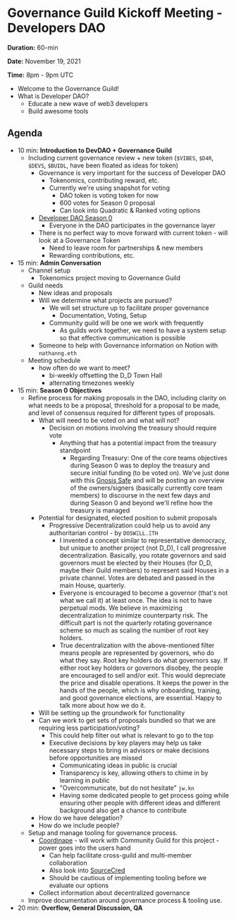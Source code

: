 # Governance Guild Kickoff Meeting - Developers DAO

**Duration:** 60-min

**Date:** November 19, 2021

**Time:** 8pm - 9pm UTC

- Welcome to the Governance Guild!
- What is Developer DAO?
    - Educate a new wave of web3 developers
    - Build awesome tools

## Agenda 
- 10 min: **Introduction to DevDAO + Governance Guild**
    - Including current governance review + new token (`$VIBES`, `$D4R`, `$DEVS`, `$BUIDL`, have been floated as ideas for token)
        - Governance is very important for the success of Developer DAO
            - Tokenomics, contributing reward, etc.
            - Currently we're using snapshot for voting
                - DAO token is voting token for now
                - 600 votes for Season 0 proposal
                - Can look into Quadratic & Ranked voting options
        - [Developer DAO Season 0](https://forum.developerdao.com/t/p3-developer-dao-season-0/219)
            - Everyone in the DAO participates in the governance layer
        - There is no perfect way to move forward with current token - will look at a Governance Token
            - Need to leave room for partnerships & new members
            - Rewarding contributions, etc.
- 15 min: **Admin Conversation**
    - Channel setup
        - Tokenomics project moving to Governance Guild
    - Guild needs
        - New ideas and proposals
        - Will we determine what projects are pursued?
            - We will set structure up to facilitate proper governance
                - Documentation, Voting, Setup
            - Community guild will be one we work with frequently
                - As guilds work together, we need to have a system setup so that effective communication is possible
        - Someone to help with Governance information on Notion with `nathanng.eth`
    - Meeting schedule
        - how often do we want to meet?
            - bi-weekly offsetting the D_D Town Hall
            - alternating timezones weekly
- 15 min: **Season 0 Objectives**
    - Refine process for making proposals in the DAO, including clarity on what needs to be a proposal, threshold for a proposal to be made, and level of consensus required for different types of proposals.
        - What will need to be voted on and what will not?
            - Decision on motions involving the treasury should require vote
                - Anything that has a potential impact from the treasury standpoint
                    - Regarding Treasury: One of the core teams objectives during Season 0 was to deploy the treasury and secure initial funding (to be voted on). We've just done with this [Gnosis Safe](https://gnosis-safe.io/) and will be posting an overview of the owners/signers (basically currently core team members) to discourse in the next few days and during Season 0 and beyond we'll refine how the treasury is managed
        - Potential for designated, elected position to submit proposals
            - Progressive Decentralization could help us to avoid any authoritarian control - by `DOSWΞLL.ΞTH`
                - I invented a concept similar to representative democracy, but unique to another project (not D_D), I call progressive decentralization. Basically, you rotate governors and said governors must be elected by their Houses (for D_D, maybe their Guild members) to represent said Houses in a private channel. Votes are debated and passed in the main House, quarterly.
                - Everyone is encouraged to become a governor (that's not what we call it) at least once. The idea is not to have perpetual mods. We believe in maximizing decentralization to minimize counterparty risk. The difficult part is not the quarterly rotating governance scheme so much as scaling the number of root key holders. 
                - True decentralization with the above-mentioned filter means people are represented by governors, who do what they say. Root key holders do what governors say. If either root key holders or governors disobey, the people are encouraged to sell and/or exit. This would depreciate the price and disable operations. It keeps the power in the hands of the people, which is why onboarding, training, and good governance elections, are essential. Happy to talk more about how we do it.
        - Will be setting up the groundwork for functionality
        - Can we work to get sets of proposals bundled so that we are requiring less participation/voting?
            - This could help filter out what is relevant to go to the top
            - Executive decisions by key players may help us take necessary steps to bring in advisors or make decisions before opportunities are missed
                - Communicating ideas in public is crucial
                - Transparency is key, allowing others to chime in by learning in public
                - "Overcommunicate, but do not hesitate" `jw.kn`
                - Having some dedicated people to get process going while ensuring other people with different ideas and different background also get a chance to contribute
        - How do we have delegation?
        - How do we include people?
    - Setup and manage tooling for governance process.
        - [Coordinape](https://coordinape.com/) - will work with Community Guild for this project - power goes into the users hand
            - Can help facilitate cross-guild and multi-member collaboration
            - Also look into [SourceCred](https://sourcecred.io)
            - Should be cautious of implementing tooling before we evaluate our options
        - Collect information about decentralized governance
    - Improve documentation around governance process & tooling use.
- 20 min: **Overflow, General Discussion, QA**